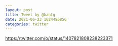 ```yaml
--- 
layout: post 
title: Tweet by @bantg 
date: 2021-06-23 1624485856 
categories: twitter 
--- 
```

https://twitter.com/o/status/1407821808238223371